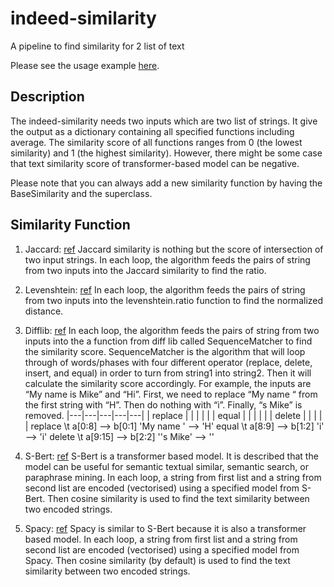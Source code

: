 # indeed-similarity
A pipeline to find similarity for 2 list of text

Please see the usage example [here](examples/similairty.ipynb).

## Description
The indeed-similarity needs two inputs which are two list of strings. It give the output as a dictionary containing all specified functions including average. 
The similarity score of all functions ranges from 0 (the lowest similarity) and 1 (the highest similarity). However, there might be some case that text similarity score of transformer-based model can be negative.

Please note that you can always add a new similarity function by having the BaseSimilarity and the superclass.

## Similarity Function

1. Jaccard: [ref](https://www.educative.io/answers/what-is-the-jaccard-similarity-measure-in-nlp#)
  Jaccard similarity is nothing but the score of intersection of two input strings. In each loop, the algorithm feeds the pairs of string from two inputs into the Jaccard similarity to find the ratio.

2. Levenshtein: [ref](https://maxbachmann.github.io/Levenshtein/levenshtein.html)
  In each loop, the algorithm feeds the pairs of string from two inputs into the levenshtein.ratio function to find the normalized distance.

3. Difflib: [ref](https://docs.python.org/3/library/difflib.html)
  In each loop, the algorithm feeds the pairs of string from two inputs into the a function from diff lib called SequenceMatcher to find the similarity score. SequenceMatcher is the algorithm that will loop through of words/phases with four different operator (replace, delete, insert, and equal) in order to turn from string1 into string2. Then it will calculate the similarity score accordingly.
  For example, the inputs are “My name is Mike” and “Hi”. First, we need to replace “My name “ from the first string with “H”. Then do nothing with “i”. Finally, “s Mike” is removed.
|---|---|---|---|---|
| replace  |   |   |   |   |
| equal  |   |   |   |   |
|  delete |   |   |   |   |
  replace \t a[0:8] --> b[0:1] 'My name ' --> 'H'
  equal \t a[8:9] --> b[1:2] 'i' --> 'i'
  delete \t a[9:15] --> b[2:2] ''s Mike' --> ''


4. S-Bert: [ref](https://www.sbert.net/)
  S-Bert is a transformer based model. It is described that the model can be useful for semantic textual similar, semantic search, or paraphrase mining. In each loop, a string from first list and a string from second list are encoded (vectorised) using a specified model from S-Bert. Then cosine similarity is used to find the text similarity between two encoded strings.

5. Spacy: [ref](https://spacy.io/usage/linguistic-features)
  Spacy is similar to S-Bert because it is also a transformer based model. In each loop, a string from first list and a string from second list are encoded (vectorised) using a specified model from Spacy. Then cosine similarity (by default) is used to find the text similarity between two encoded strings.
